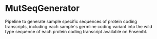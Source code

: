 # MutSeqGenerator
Pipeline to generate sample specific sequences of protein coding transcripts, including each sample's germline coding variant into the wild type sequence of each protein coding transcript available on Ensembl.
